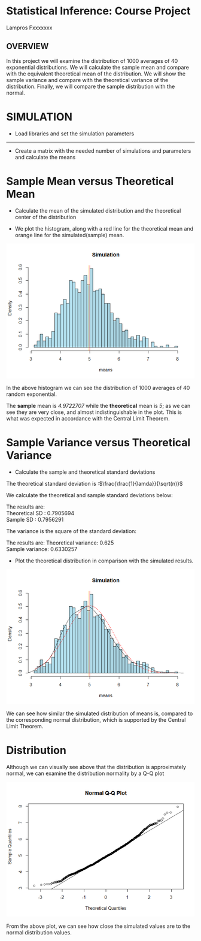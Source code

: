 # Statistical Inference: Course Project
Lampros Fxxxxxxx  




## OVERVIEW
In this project we will examine the distribution of 1000 averages of 40 exponential distributions.
We will calculate the sample mean and compare with the equivalent theoretical mean of the distribution.
We will show the sample variance and compare with the theoretical variance of the distribution.
Finally, we will compare the sample distribution with the normal.



# SIMULATION

* Load libraries and set the simulation parameters
----




* Create a matrix with the needed number of simulations and parameters and calculate the means




# Sample Mean versus Theoretical Mean

* Calculate the mean of the simulated distribution and the theoretical center of the distribution


* We plot the histogram, along with a red line for the theoretical mean and orange line for the simulated(sample) mean.

![](statinf_files/figure-html/unnamed-chunk-4-1.png) 

In the above histogram we can see the distribution of 1000 averages of 40 random exponential.

The **sample** mean is *4.9722707*  while the **theoretical** mean is *5*; as we can see they are very close, and almost indistinguishable in the plot. This is what was expected in accordance with the Central Limit Theorem.


# Sample Variance versus Theoretical Variance

* Calculate the sample and theoretical standard deviations


The theoretical standard deviation is :$\frac{\frac{1}{lamda}}{\sqrt(n)}$

We calculate the theoretical and sample standard deviations below:

The results are:  
Theoretical SD : 0.7905694  
Sample SD : 0.7956291


The variance is the square of the standard deviation:  


The results are: 
Theoretical variance: 0.625  
Sample variance: 0.6330257  

* Plot the theoretical distribution in comparison with the simulated results.

![](statinf_files/figure-html/unnamed-chunk-7-1.png) 

We can see how similar the simulated distribution of means is, compared to the corresponding normal distribution, which is supported by the Central Limit Theorem.

# Distribution

Although we can visually see above that the distribution is approximately normal, we can examine the distribution normality by a Q-Q plot


![](statinf_files/figure-html/unnamed-chunk-8-1.png) 

From the above plot, we can see how close the simulated values are to the normal distribution values.
